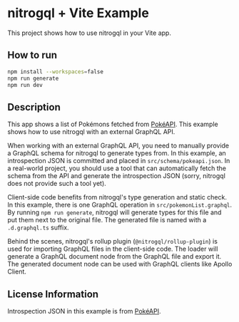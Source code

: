 # nitrogql + Vite Example

This project shows how to use nitrogql in your Vite app.

## How to run

```sh
npm install --workspaces=false
npm run generate
npm run dev
```

## Description

This app shows a list of Pokémons fetched from [PokéAPI](https://pokeapi.co/). This example shows how to use nitrogql with an external GraphQL API.

When working with an external GraphQL API, you need to manually provide a GraphQL schema for nitrogql to generate types from. In this example, an introspection JSON is committed and placed in `src/schema/pokeapi.json`. In a real-world project, you should use a tool that can automatically fetch the schema from the API and generate the introspection JSON (sorry, nitrogql does not provide such a tool yet).

Client-side code benefits from nitrogql's type generation and static check. In this example, there is one GraphQL operation in `src/pokemonList.graphql`. By running `npm run generate`, nitrogql will generate types for this file and put them next to the original file. The generated file is named with a `.d.graphql.ts` suffix.

Behind the scenes, nitrogql's rollup plugin (`@nitrogql/rollup-plugin`) is used for importing GraphQL files in the client-side code. The loader will generate a GraphQL document node from the GraphQL file and export it. The generated document node can be used with GraphQL clients like Apollo Client.

## License Information

Introspection JSON in this example is from [PokéAPI](https://pokeapi.co/).